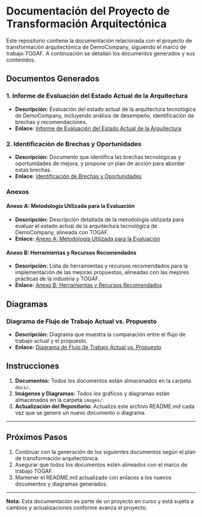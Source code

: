 # Documentación del Proyecto de Transformación Arquitectónica

Este repositorio contiene la documentación relacionada con el proyecto de transformación arquitectónica de DemoCompany, siguiendo el marco de trabajo TOGAF. A continuación se detallan los documentos generados y sus contenidos.

## Documentos Generados

### 1. Informe de Evaluación del Estado Actual de la Arquitectura

- **Descripción:** Evaluación del estado actual de la arquitectura tecnológica de DemoCompany, incluyendo análisis de desempeño, identificación de brechas y recomendaciones.
- **Enlace:** [Informe de Evaluación del Estado Actual de la Arquitectura](docs/Informe_de_Evaluacion_del_Estado_Actual.md)

### 2. Identificación de Brechas y Oportunidades

- **Descripción:** Documento que identifica las brechas tecnológicas y oportunidades de mejora, y propone un plan de acción para abordar estas brechas.
- **Enlace:** [Identificación de Brechas y Oportunidades](docs/Identificacion_de_Brechas_y_Oportunidades.md)

### Anexos

#### Anexo A: Metodología Utilizada para la Evaluación

- **Descripción:** Descripción detallada de la metodología utilizada para evaluar el estado actual de la arquitectura tecnológica de DemoCompany, alineada con TOGAF.
- **Enlace:** [Anexo A: Metodología Utilizada para la Evaluación](docs/Anexo_A_Metodologia_Utilizada_para_la_Evaluacion.md)

#### Anexo B: Herramientas y Recursos Recomendados

- **Descripción:** Lista de herramientas y recursos recomendados para la implementación de las mejoras propuestas, alineadas con las mejores prácticas de la industria y TOGAF.
- **Enlace:** [Anexo B: Herramientas y Recursos Recomendados](docs/Anexo_B_Herramientas_y_Recursos_Recomendados.md)

## Diagramas

### Diagrama de Flujo de Trabajo Actual vs. Propuesto

- **Descripción:** Diagrama que muestra la comparación entre el flujo de trabajo actual y el propuesto.
- **Enlace:** [Diagrama de Flujo de Trabajo Actual vs. Propuesto](images/workflow_current_vs_proposed_v2.png)

## Instrucciones

1. **Documentos:** Todos los documentos están almacenados en la carpeta `docs/`.
2. **Imágenes y Diagramas:** Todos los gráficos y diagramas están almacenados en la carpeta `images/`.
3. **Actualización del Repositorio:** Actualiza este archivo README.md cada vez que se genere un nuevo documento o diagrama.

---

## Próximos Pasos

1. Continuar con la generación de los siguientes documentos según el plan de transformación arquitectónica.
2. Asegurar que todos los documentos estén alineados con el marco de trabajo TOGAF.
3. Mantener el README.md actualizado con enlaces a los nuevos documentos y diagramas generados.

---

**Nota:** Esta documentación es parte de un proyecto en curso y está sujeta a cambios y actualizaciones conforme avanza el proyecto.
